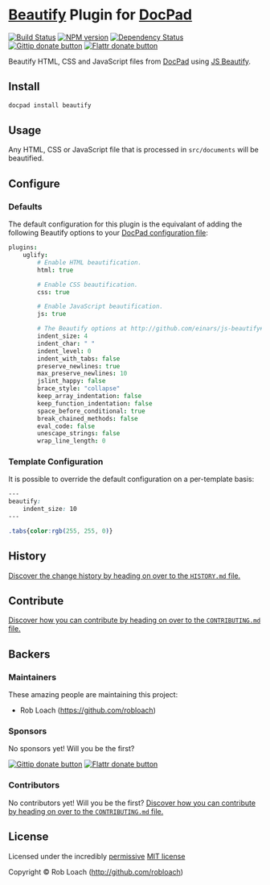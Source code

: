 # [Beautify](https://github.com/einars/js-beautify) Plugin for [DocPad](http://docpad.org)

<!-- BADGES/ -->

[![Build Status](http://img.shields.io/travis-ci/docpad/docpad-plugin-beautify.png?branch=master)](http://travis-ci.org/docpad/docpad-plugin-beautify "Check this project's build status on TravisCI")
[![NPM version](http://badge.fury.io/js/docpad-plugin-beautify.png)](https://npmjs.org/package/docpad-plugin-beautify "View this project on NPM")
[![Dependency Status](https://david-dm.org/docpad/docpad-plugin-beautify.png?theme=shields.io)](https://david-dm.org/docpad/docpad-plugin-beautify)<br/>
[![Gittip donate button](http://img.shields.io/gittip/RobLoach.png)](https://www.gittip.com/RobLoach/ "Donate weekly to this project using Gittip")
[![Flattr donate button](http://img.shields.io/flattr/donate.png?color=yellow)](http://flattr.com/thing/2257574/RobLoach "Donate monthly to this project using Flattr")

<!-- /BADGES -->


Beautify HTML, CSS and JavaScript files from [DocPad](http://docpad.org) using [JS Beautify](https://github.com/einars/js-beautify).


<!-- INSTALL/ -->

## Install

``` bash
docpad install beautify
```

<!-- /INSTALL -->


## Usage

Any HTML, CSS or JavaScript file that is processed in `src/documents` will be beautified.


## Configure

### Defaults

The default configuration for this plugin is the equivalant of adding the
following Beautify options to your [DocPad configuration file](http://docpad.org/docs/config):

``` coffee
plugins:
	uglify:
		# Enable HTML beautification.
		html: true

		# Enable CSS beautification.
		css: true

		# Enable JavaScript beautification.
		js: true

		# The Beautify options at http://github.com/einars/js-beautify#options
		indent_size: 4
		indent_char: " "
		indent_level: 0
		indent_with_tabs: false
		preserve_newlines: true
		max_preserve_newlines: 10
		jslint_happy: false
		brace_style: "collapse"
		keep_array_indentation: false
		keep_function_indentation: false
		space_before_conditional: true
		break_chained_methods: false
		eval_code: false
		unescape_strings: false
		wrap_line_length: 0
```


### Template Configuration

It is possible to override the default configuration on a per-template basis:

``` css
---
beautify:
	indent_size: 10
---

.tabs{color:rgb(255, 255, 0)}
```

<!-- HISTORY/ -->

## History
[Discover the change history by heading on over to the `HISTORY.md` file.](https://github.com/docpad/docpad-plugin-beautify/blob/master/HISTORY.md#files)

<!-- /HISTORY -->


<!-- CONTRIBUTE/ -->

## Contribute

[Discover how you can contribute by heading on over to the `CONTRIBUTING.md` file.](https://github.com/docpad/docpad-plugin-beautify/blob/master/CONTRIBUTING.md#files)

<!-- /CONTRIBUTE -->


<!-- BACKERS/ -->

## Backers

### Maintainers

These amazing people are maintaining this project:

- Rob Loach (https://github.com/robloach)

### Sponsors

No sponsors yet! Will you be the first?

[![Gittip donate button](http://img.shields.io/gittip/RobLoach.png)](https://www.gittip.com/RobLoach/ "Donate weekly to this project using Gittip")
[![Flattr donate button](http://img.shields.io/flattr/donate.png?color=yellow)](http://flattr.com/thing/2257574/RobLoach "Donate monthly to this project using Flattr")

### Contributors

No contributors yet! Will you be the first?
[Discover how you can contribute by heading on over to the `CONTRIBUTING.md` file.](https://github.com/docpad/docpad-plugin-beautify/blob/master/CONTRIBUTING.md#files)

<!-- /BACKERS -->


<!-- LICENSE/ -->

## License

Licensed under the incredibly [permissive](http://en.wikipedia.org/wiki/Permissive_free_software_licence) [MIT license](http://creativecommons.org/licenses/MIT/)

Copyright &copy; Rob Loach (http://github.com/robloach)

<!-- /LICENSE -->


